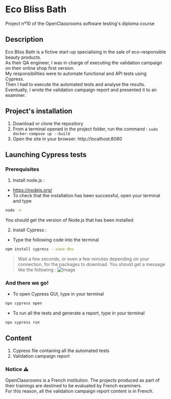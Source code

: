 # Eco Bliss Bath
Project n°10 of the OpenClassrooms software testing's diploma course

## Description
Eco Bliss Bath is a fictive start-up specialising in the sale of eco-responsible beauty products.\
As their QA engineer, I was in charge of executing the validation campaign on their online shop first version.\
My responsibilities were to automate functional and API tests using Cypress.\
Then I had to execute the automated tests and analyse the results.\
Eventually, I wrote the validation campaign report and presented it to an examiner.

## Project's installation
1. Download or clone the repository
2. From a terminal opened in the project folder, run the command : `sudo docker-compose up --build`
3. Open the site in your browser: http://localhost:8080 

## Launching Cypress tests
### Prerequisites
1. Install node.js :
- https://nodejs.org/
- To check that the installation has been successful, open your terminal and type
```bash
node -v
```
You should get the version of Node.js that has been installed

2. Install Cypress :
- Type the following code into the terminal
```bash
npm install cypress --save-dev 
```
> Wait a few seconds, or even a few minutes depending on your connection, for the packages to download.
 You should get a message like the following :
 ![Image](https://user.oc-static.com/upload/2023/10/19/16977305146287_image43.png)

### And there we go! 
- To open Cypress GUI, type in your terminal
```bash
npx cypress open
```
- To run all the tests and generate a report, type in your terminal
```bash
npx cypress run
```

## Content
1. Cypress file contaning all the automated tests
2. Validation campaign report

### Notice ⚠️
OpenClassrooms is a French institution. The projects produced as part of their trainings are destined to be evaluated by French examiners.\
For this reason, all the validation campaign report content is in French.